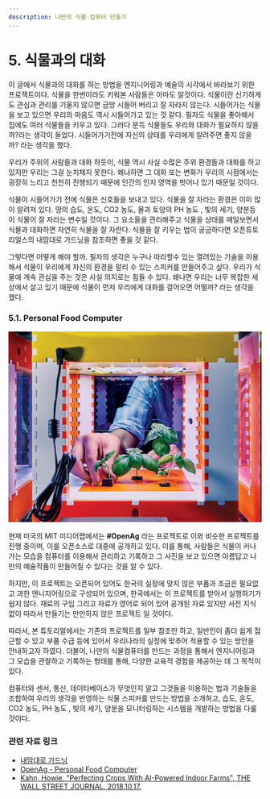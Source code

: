 ```yaml
---
description: 나만의 식물 컴퓨터 만들기
---
```


# 5. 식물과의 대화

이 글에서 식물과의 대화를 하는 방법을 엔지니어링과 예술의 시각에서 바라보기 위한 프로젝트이다. 식물을 한번이라도 키워본 사람들은 아마도 알것이다. 식물이란 신기하게도 관심과 관리를 기울지 않으면 금방 시들어 버리고 잘 자라지 않는다. 시들어가는 식물을 보고 있으면 우리의 마음도 역시 시들어가고 있는 것 같다. 필자도 식물을 좋아해서 집에도 여러 식물들을 키우고 있다. 그러다 문득 식물들도 우리와 대화가 필요하지 않을까?라는 생각이 들었다. 시들어가기전에 자신의 상태를 우리에게 알려주면 좋지 않을까? 라는 생각을 했다.

우리가 주위의 사람들과 대화 하듯이, 식물 역시 사실 수많은 주위 환경들과 대화를 하고 있지만 우리는 그걸 눈치채지 못한다. 왜냐하면 그 대화 또는 변화가 우리의 시점에서는 굉장히 느리고 천천히 진행되기 때문에 인간의 인지 영역을 벗어나 있기 때문일 것이다.

식물이 시들어가기 전에 식물은 신호들을 보내고 있다. 식물을 잘 자라는 환경은 이미 많이 알려져 있다. 땅의 습도, 온도, CO2 농도, 물과 토양의 PH 농도 , 빛의 세기, 양분등이 식물이 잘 자라는 변수일 것이다. 그 요소들을 관리해주고 식물을 상태를 매일보면서 식물과 대화하면 자연히 식물을 잘 자란다. 식물을 잘 키우는 법이 궁금하다면 오픈튜토리얼스의 내맘대로 가드닝을 참조하면 좋을 것 같다.

그렇다면 어떻게 해야 할까. 필자의 생각은 누구나 따라할수 있는 열려있는 기술을 이용해서 식물이 우리에게 자신의 환경을 알리 수 있는 스피커를 만들어주고 싶다. 우리가 식물에 계속 관심을 주는 것은 사실 의지로는 힘들 수 있다. 왜나면 우리는 너무 복잡한 세상에서 살고 있기 때문에 식물이 먼저 우리에게 대화를 걸어오면 어떨까? 라는 생각을 했다.

### 5.1. Personal Food Computer

![@ THE WALL STREET JOURNAL](../.gitbook/assets/5_1_pfc.jpg)

현재 미국의 MIT 미디어랩에서는 **\#OpenAg** 라는 프로젝트로 이와 비슷한 프로젝트를 진행 중이며, 이를 오픈소스로 대중에 공개하고 있다. 이를 통해, 사람들은 식물이 커나가는 모습을 컴퓨터를 이용해서 관리하고 기록하고 그 사진을 보고 있으면 아름답고 나만의 예술작품이 만들어질 수 있다는 것을 알 수 있다.

 하지만, 이 프로젝트는 오픈되어 있어도 한국의 실정에 맞지 않은 부품과 조금은 필요없고 과한 엔니지어링으로 구성되어 있으며, 한국에서는 이 프로젝트를 받아서 실행하기가 쉽지 않다. 재료의 구입 그리고 자료가 영어로 되어 있어 공개된 자료 있지만 사전 지식 없이 따라서 만들기는 만만하지 않은 프로젝트 일 것이다.

따라서, 본 튜토리얼에서는 기존의 프로젝트를 일부 참조만 하고, 일반인이 좀더 쉽게 접근할 수 있고 부품 수급 등에 있어서 우리나라의 실정에 맞추어 적용할 수 있는 방안을 안내하고자 하였다. 더불어, 나만의 식물컴퓨터를 만드는 과정을 통해서 엔지니어링과 그 모습을 관찰하고 기록하는 형태를 통해, 다양한 교육적 경험을 제공하는 데 그 목적이 있다.

컴퓨터와 센서, 통신, 데이타베이스가 무엇인지 알고 그것들을 이용하는 법과 기술들을 조합하여 우리의 생각을 반영하는 식물 스피커를 만드는 방법을 소개하고, 습도, 온도, CO2 농도, PH 농도 , 빛의 세기, 양분을 모니터링하는 시스템을 개발하는 방법을 다룰 것이다.



### 관련 자료 링크

* [내맘대로 가드닝](https://opentutorials.org/course/2304)
* [OpenAg - Personal Food Computer](https://www.media.mit.edu/projects/personal-food-computer/overview/)
* [Kahn, Howie. "Perfecting Crops With AI-Powered Indoor Farms", THE WALL STREET JOURNAL, 2018.10.17.](https://www.wsj.com/articles/perfecting-crops-with-ai-powered-indoor-farms-1539787501)


